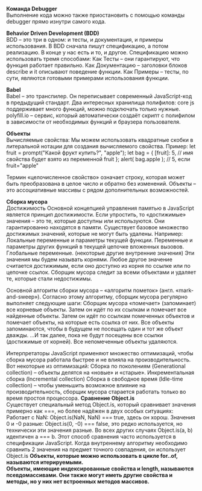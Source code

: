 **Команда Debugger**  
Выполнение кода можно также приостановить с помощью команды debugger прямо изнутри самого кода.

**Behavior Driven Development (BDD)**  
BDD – это три в одном: и тесты, и документация, и примеры использования.
В BDD сначала пишут спецификацию, а потом реализацию. В конце у нас есть и то, и другое.
Спецификацию можно использовать тремя способами:
  Как Тесты – они гарантируют, что функция работает правильно.
  Как Документацию – заголовки блоков describe и it описывают поведение функции.
  Как Примеры – тесты, по сути, являются готовыми примерами использования функции.
  
**Babel**  
Babel – это транспилер. Он переписывает современный JavaScript-код в предыдущий стандарт.
Два интересных хранилища полифилов:
core js поддерживает много функций, можно подключать только нужные.
polyfill.io – сервис, который автоматически создаёт скрипт с полифилом в зависимости от необходимых функций и браузера пользователя.

**Объекты**  
Вычисляемые свойства:
  Мы можем использовать квадратные скобки в литеральной нотации для создания вычисляемого свойства.
  Пример:
  let fruit = prompt("Какой фрукт купить?", "apple");
  let bag = {
    [fruit]: 5, // имя свойства будет взято из переменной fruit
  };
  alert( bag.apple ); // 5, если fruit="apple"

Термин «целочисленное свойство» означает строку, которая может быть преобразована в целое число и обратно без изменений.
Объекты – это ассоциативные массивы с рядом дополнительных возможностей.

**Сборка мусора**  
Достижимость
Основной концепцией управления памятью в JavaScript является принцип достижимости.
Если упростить, то «достижимые» значения – это те, которые доступны или используются. Они гарантированно находятся в памяти.
Существует базовое множество достижимых значений, которые не могут быть удалены.
Например:
Локальные переменные и параметры текущей функции.
Переменные и параметры других функций в текущей цепочке вложенных вызовов.
Глобальные переменные.
(некоторые другие внутренние значения)
Эти значения мы будем называть корнями.
Любое другое значение считается достижимым, если оно доступно из корня по ссылке или по цепочке ссылок.
Cборщик мусора cледит за всеми объектами и удаляет те, которые стали недостижимы.

Основной алгоритм сборки мусора – «алгоритм пометок» (англ. «mark-and-sweep»).
Согласно этому алгоритму, сборщик мусора регулярно выполняет следующие шаги:
Сборщик мусора «помечает» (запоминает) все корневые объекты.
Затем он идёт по их ссылкам и помечает все найденные объекты.
Затем он идёт по ссылкам помеченных объектов и помечает объекты, на которые есть ссылка от них. Все объекты запоминаются, чтобы в будущем не посещать один и тот же объект дважды.
…И так далее, пока не будут посещены все ссылки (достижимые от корней).
Все непомеченные объекты удаляются.

Интерпретаторы JavaScript применяют множество оптимизаций, чтобы сборка мусора работала быстрее и не влияла на производительность.
Вот некоторые из оптимизаций:
Сборка по поколениям (Generational collection) – объекты делятся на «новые» и «старые». 
Инкрементальная сборка (Incremental collection)
Сборка в свободное время (Idle-time collection) – чтобы уменьшить возможное влияние на производительность, сборщик мусора старается работать только во время простоя процессора.
**Сравнение Object.is**  
Существует специальный метод Object.is, который сравнивает значения примерно как ===, но более надёжен в двух особых ситуациях:
Работает с NaN: Object.is(NaN, NaN) === true, здесь он хорош.
Значения 0 и -0 разные: Object.is(0, -0) === false, это редко используется, но технически эти значения разные.
Во всех других случаях Object.is(a, b) идентичен a === b.
Этот способ сравнения часто используется в спецификации JavaScript. Когда внутреннему алгоритму необходимо сравнить 2 значения на предмет точного совпадения, он использует Object.is
**Объекты, которые можно использовать в цикле for..of, называются итерируемыми.**  
**Объекты, имеющие индексированные свойства и length, называются псевдомассивами. Они также могут иметь другие свойства и методы, но у них нет встроенных методов массивов.**  
